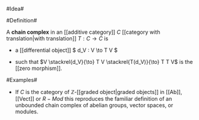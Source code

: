 #Idea#

#Definition#

A **chain complex** in an [[additive category]] $C$ [[category with translation|with translation]] $T : C \to C$ is 

* a [[differential object]] 
$
  d_V : V \to T V
$

* such that $V \stackrel{d_V}{\to} T V \stackrel{T(d_V)}{\to} T T V$ is the [[zero morphism]].

#Examples#

* If $C$ is the category of $\mathbb{Z}$-[[graded object|graded objects]] in [[Ab]], [[Vect]] or $R-Mod$ this reproduces the familiar definition of an unbounded chain complex of abelian groups, vector spaces, or modules.

